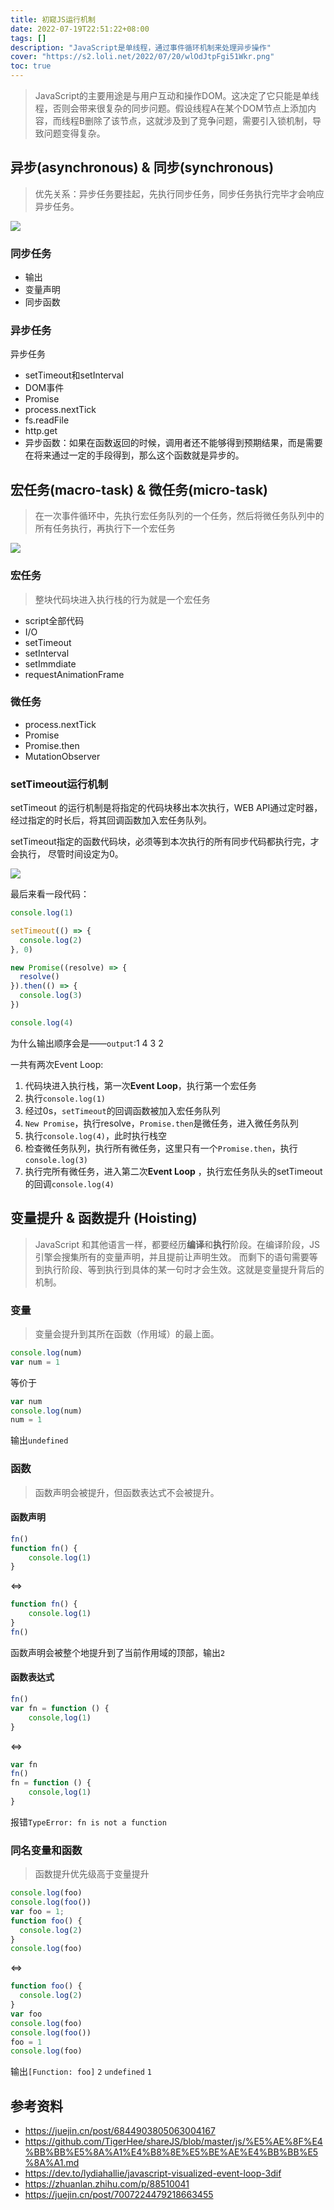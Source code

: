 ```yaml
---
title: 初窥JS运行机制
date: 2022-07-19T22:51:22+08:00
tags: []
description: "JavaScript是单线程，通过事件循环机制来处理异步操作"
cover: "https://s2.loli.net/2022/07/20/wlOdJtpFgi51Wkr.png"
toc: true
---
```


>JavaScript的主要用途是与用户互动和操作DOM。这决定了它只能是单线程，否则会带来很复杂的同步问题。假设线程A在某个DOM节点上添加内容，而线程B删除了该节点，这就涉及到了竞争问题，需要引入锁机制，导致问题变得复杂。


## 异步(asynchronous) & 同步(synchronous) 


>优先关系：异步任务要挂起，先执行同步任务，同步任务执行完毕才会响应异步任务。

![](https://s2.loli.net/2022/07/20/wlOdJtpFgi51Wkr.png)



### 同步任务

- 输出
- 变量声明
- 同步函数


### 异步任务

异步任务
- setTimeout和setInterval
- DOM事件
- Promise
- process.nextTick
- fs.readFile
- http.get
- 异步函数：如果在函数返回的时候，调用者还不能够得到预期结果，而是需要在将来通过一定的手段得到，那么这个函数就是异步的。


## 宏任务(macro-task) & 微任务(micro-task)

>在一次事件循环中，先执行宏任务队列的一个任务，然后将微任务队列中的所有任务执行，再执行下一个宏任务

![](https://s2.loli.net/2022/07/19/DwlOqXyFNh6bsZK.png)


### 宏任务

>整块代码块进入执行栈的行为就是一个宏任务

- script全部代码
- I/O
- setTimeout
- setInterval
- setImmdiate
- requestAnimationFrame

### 微任务

- process.nextTick
- Promise
- Promise.then
- MutationObserver

### setTimeout运行机制

setTimeout 的运行机制是将指定的代码块移出本次执行，WEB API通过定时器，经过指定的时长后，将其回调函数加入宏任务队列。

setTimeout指定的函数代码块，必须等到本次执行的所有同步代码都执行完，才会执行， 尽管时间设定为0。

![](https://s2.loli.net/2022/07/19/MWQ3erwBVygsHLd.png)


最后来看一段代码：
```js
console.log(1)

setTimeout(() => {
  console.log(2)
}, 0)

new Promise((resolve) => {
  resolve()
}).then(() => {
  console.log(3)
})

console.log(4)
```

为什么输出顺序会是——`output`:1 4 3 2


一共有两次Event Loop:
1. 代码块进入执行栈，第一次**Event Loop**，执行第一个宏任务
2. 执行`console.log(1)`
3. 经过0s，`setTimeout`的回调函数被加入宏任务队列
4. `New Promise`，执行resolve，`Promise.then`是微任务，进入微任务队列
5. 执行`console.log(4)`，此时执行栈空
6. 检查微任务队列，执行所有微任务，这里只有一个`Promise.then`，执行`console.log(3)`
7. 执行完所有微任务，进入第二次**Event Loop** ，执行宏任务队头的setTimeout的回调`console.log(4)`




## 变量提升 & 函数提升 (Hoisting)

>JavaScript 和其他语言一样，都要经历**编译**和**执行**阶段。在编译阶段，JS 引擎会搜集所有的变量声明，并且提前让声明生效。
>而剩下的语句需要等到执行阶段、等到执行到具体的某一句时才会生效。这就是变量提升背后的机制。


### 变量

>变量会提升到其所在函数（作用域）的最上面。

```js
console.log(num) 
var num = 1
```

等价于

```js
var num
console.log(num)
num = 1
```

输出`undefined`

### 函数

>函数声明会被提升，但函数表达式不会被提升。

#### 函数声明

```js
fn()
function fn() {
	console.log(1)
}
```
<=>
```js
function fn() {
	console.log(1)
}
fn()
```

函数声明会被整个地提升到了当前作用域的顶部，输出`2`


#### 函数表达式

```js
fn()
var fn = function () {
	console,log(1)
}
```
<=>
```js
var fn
fn()
fn = function () {
	console,log(1)
}
```

报错`TypeError: fn is not a function`


### 同名变量和函数

>函数提升优先级高于变量提升

```js
console.log(foo)
console.log(foo())
var foo = 1;
function foo() {
  console.log(2)
}
console.log(foo)
```
<=>
```js
function foo() {
  console.log(2)
}
var foo
console.log(foo)
console.log(foo())
foo = 1
console.log(foo)
```

输出`[Function: foo]`  `2`  `undefined`  `1`


## 参考资料

- https://juejin.cn/post/6844903805063004167
- https://github.com/TigerHee/shareJS/blob/master/js/%E5%AE%8F%E4%BB%BB%E5%8A%A1%E4%B8%8E%E5%BE%AE%E4%BB%BB%E5%8A%A1.md
- https://dev.to/lydiahallie/javascript-visualized-event-loop-3dif
- https://zhuanlan.zhihu.com/p/88510041
- https://juejin.cn/post/7007224479218663455